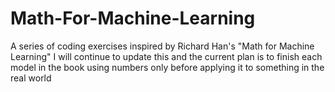 # Math-For-Machine-Learning
A series of coding exercises inspired by Richard Han's "Math for Machine Learning" 
I will continue to update this and the current plan is to finish each model in the book using numbers only before applying it to something in the real world
